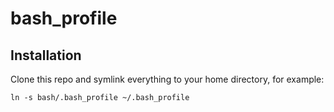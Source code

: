# bash_profile

## Installation

Clone this repo and symlink everything to your home directory, for example:

`ln -s bash/.bash_profile ~/.bash_profile`
